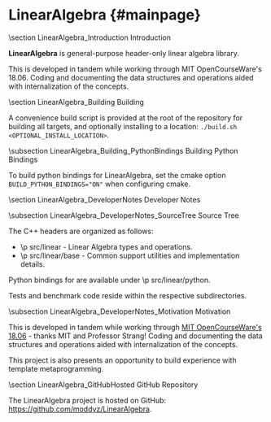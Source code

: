 # LinearAlgebra {#mainpage}

\section LinearAlgebra_Introduction Introduction

**LinearAlgebra** is general-purpose header-only linear algebra library.

This is developed in tandem while working through MIT OpenCourseWare's 18.06.  Coding and documenting the data structures and operations aided with internalization of the concepts.

\section LinearAlgebra_Building Building

A convenience build script is provided at the root of the repository for building all targets, and optionally installing to a location: `./build.sh <OPTIONAL_INSTALL_LOCATION>`.

\subsection LinearAlgebra_Building_PythonBindings Building Python Bindings

To build python bindings for LinearAlgebra, set the cmake option `BUILD_PYTHON_BINDINGS="ON"` when configuring cmake.

\section LinearAlgebra_DeveloperNotes Developer Notes

\subsection LinearAlgebra_DeveloperNotes_SourceTree Source Tree

The C++ headers are organized as follows:
- \p src/linear - Linear Algebra types and operations.
- \p src/linear/base - Common support utilities and implementation details.

Python bindings for are available under \p src/linear/python.

Tests and benchmark code reside within the respective subdirectories.

\subsection LinearAlgebra_DeveloperNotes_Motivation Motivation

This is developed in tandem while working through [MIT OpenCourseWare's 18.06](https://ocw.mit.edu/courses/mathematics/18-06-linear-algebra-spring-2010/) - thanks MIT and Professor Strang!  Coding and documenting the data structures and operations aided with internalization of the concepts. 

This project is also presents an opportunity to build experience with template metaprogramming.

\section LinearAlgebra_GitHubHosted GitHub Repository

The LinearAlgebra project is hosted on GitHub: https://github.com/moddyz/LinearAlgebra.

